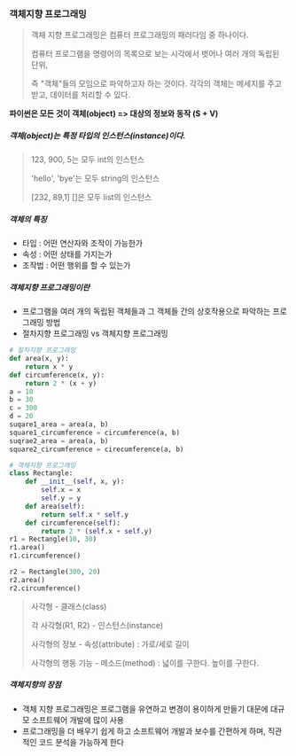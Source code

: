 ### 객체지향 프로그래밍

> 객체 지향 프로그래밍은 컴퓨터 프로그래밍의 패러다임 중 하나이다. 
>
> 컴퓨터 프로그램을 명령어의 목록으로 보는 시각에서 벗어나 여러 개의 독립된 단위, 
>
> 즉 "객체"들의 모임으로 파악하고자 하는 것이다. 각각의 객체는 메세지를 주고받고, 데이터를 처리할 수 있다.

**파이썬은 모든 것이 객체(object) => 대상의 정보와 동작 (S + V)**



##### 객체(object)는 특정 타입의 인스턴스(instance)이다.

> 123, 900, 5는 모두 int의 인스턴스
>
> 'hello', 'bye'는 모두 string의 인스턴스
>
> [232, 89,1] []은 모두 list의 인스턴스



##### 객체의 특징

- 타입 : 어떤 연산자와 조작이 가능한가
- 속성 : 어떤 상태를 가지는가
- 조작법 : 어떤 행위를 할 수 있는가



##### 객체지향 프로그래밍이란

- 프로그램을 여러 개의 독립된 객체들과 그 객체들 간의 상호작용으로 파악하는 프로그래밍 방법
- 절차지향 프로그래밍 vs 객체지향 프로그래밍

```python
# 절차지향 프로그래밍
def area(x, y):
    return x * y
def circumference(x, y):
    return 2 * (x + y)
a = 10
b = 30
c = 300
d = 20
suqare1_area = area(a, b)
square1_circumference = circumference(a, b)
suqrae2_area = area(a, b)
square2_circumference = cirecumference(a, b)
```

```python
# 객체지향 프로그래밍
class Rectangle:
    def __init__(self, x, y):
        self.x = x
        self.y = y
    def area(self):
        return self.x * self.y
    def circumference(self):
        return 2 * (self.x + self.y)
r1 = Rectangle(10, 30)
r1.area()
r1.circumference()

r2 = Rectangle(300, 20)
r2.area()
r2.circumference()
```

> 사각형 - 클래스(class)
>
> 각 사각형(R1, R2) - 인스턴스(instance)
>
> 사각형의 정보 - 속성(attribute) : 가로/세로 길이
>
> 사각형의 행동 기능 - 메소드(method) : 넓이를 구한다. 높이를 구한다.



##### 객체지향의 장점

- 객체 지향 프로그래밍은 프로그램을 유연하고 변경이 용이하게 만들기 대문에 대규모 소프트웨어 개발에 많이 사용
- 프로그래밍을 더 배우기 쉽게 하고 소프트웨어 개발과 보수를 간편하게 하며, 직관적인 코드 분석을 가능하게 한다

